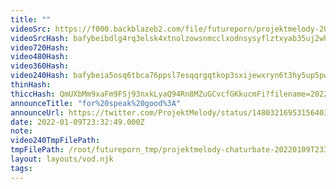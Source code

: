 ```yaml
---
title: ""
videoSrc: https://f000.backblazeb2.com/file/futureporn/projektmelody-2022-01-09.mp4
videoSrcHash: bafybeibdlg4rq3elsk4xtnolzowsnmcclxodnsysyflztxyab35uj2whga?filename=projektmelody-2022-01-09.mp4
video720Hash: 
video480Hash: 
video360Hash: 
video240Hash: bafybeia5osq6tbca76ppsl7esqqrgqtkop3sxijewxryn6t3hy5up5pwee?filename=projektmelody-chaturbate-20220109T233249Z-240p.mp4
thinHash: 
thiccHash: QmUXbMm9xaFm9FSj93nxkLyaQ94Rn8MZuGCvcfGKkucmFi?filename=20220109T233249Z-thicc.jpg
announceTitle: "for%20speak%20good%3A"
announceUrl: https://twitter.com/ProjektMelody/status/1480321695315640328
date: 2022-01-09T23:32:49.000Z
note: 
video240TmpFilePath: 
tmpFilePath: /root/futureporn_tmp/projektmelody-chaturbate-20220109T233249Z.mp4
layout: layouts/vod.njk
tags:
---
```

